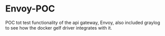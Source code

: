 # Envoy-POC
POC tot test functionality of the api gateway, Envoy, also included graylog to see how the docker gelf driver integrates with it.
